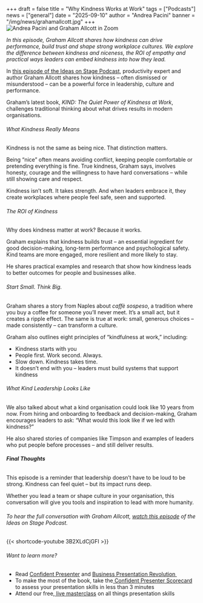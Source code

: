 +++
draft = false
title = "Why Kindness Works at Work"
tags = ["Podcasts"]
news = ["general"]
date = "2025-09-10"
author = "Andrea Pacini"
banner = "/img/news/grahamallcott.jpg"
+++
![Andrea Pacini and Graham Allcott in Zoom ](/img/news/grahamallcott.jpg "AP and GA")

*In this episode, Graham Allcott shares how kindness can drive performance, build trust and shape strong workplace cultures. We explore the difference between kindness and niceness, the ROI of empathy and practical ways leaders can embed kindness into how they lead.*

In [this episode of the Ideas on Stage Podcast](https://youtu.be/3B2XLdCjGFI), productivity expert and author Graham Allcott shares how kindness – often dismissed or misunderstood – can be a powerful force in leadership, culture and performance.

Graham’s latest book, *KIND: The Quiet Power of Kindness at Work*, challenges traditional thinking about what drives results in modern organisations. 

###### What Kindness Really Means

Kindness is not the same as being nice. That distinction matters.

Being “nice” often means avoiding conflict, keeping people comfortable or pretending everything is fine. True kindness, Graham says, involves honesty, courage and the willingness to have hard conversations – while still showing care and respect.

Kindness isn’t soft. It takes strength. And when leaders embrace it, they create workplaces where people feel safe, seen and supported.

###### The ROI of Kindness

Why does kindness matter at work? Because it works.

Graham explains that kindness builds trust – an essential ingredient for good decision-making, long-term performance and psychological safety. Kind teams are more engaged, more resilient and more likely to stay.

He shares practical examples and research that show how kindness leads to better outcomes for people and businesses alike.

###### Start Small. Think Big.

Graham shares a story from Naples about *caffè sospeso*, a tradition where you buy a coffee for someone you’ll never meet. It’s a small act, but it creates a ripple effect. The same is true at work: small, generous choices – made consistently – can transform a culture.

Graham also outlines eight principles of “kindfulness at work,” including:

* Kindness starts with you
* People first. Work second. Always.
* Slow down. Kindness takes time.
* It doesn’t end with you – leaders must build systems that support kindness

###### What Kind Leadership Looks Like

We also talked about what a kind organisation could look like 10 years from now. From hiring and onboarding to feedback and decision-making, Graham encourages leaders to ask: “What would this look like if we led with kindness?”

He also shared stories of companies like Timpson and examples of leaders who put people before processes – and still deliver results.

###### **Final Thoughts**

This episode is a reminder that leadership doesn’t have to be loud to be strong. Kindness can feel quiet – but its impact runs deep.

Whether you lead a team or shape culture in your organisation, this conversation will give you tools and inspiration to lead with more humanity.

###### To hear the full conversation with Graham Allcott, [watch this episode](https://youtu.be/3B2XLdCjGFI) of the Ideas on Stage Podcast.

{{< shortcode-youtube 3B2XLdCjGFI >}}  

###### Want to learn more? 

* Read [Confident Presenter](https://www.ideasonstage.com/resources/confident-presenter-book/) and [Business Presentation Revolution ](https://www.ideasonstage.com/business-presentation-revolution/book/)
* To make the most of the book, take the[ Confident Presenter Scorecard](https://ideasonstage.com/score) to assess your presentation skills in less than 3 minutes
* Attend our free,[ live masterclass](https://www.ideasonstage.com/uk/events/) on all things presentation skills
